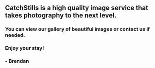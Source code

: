 ## CatchStills is a high quality image service that takes photography to the next level.

### You can view our gallery of beautiful images or contact us if needed.

### Enjoy your stay!

### - Brendan